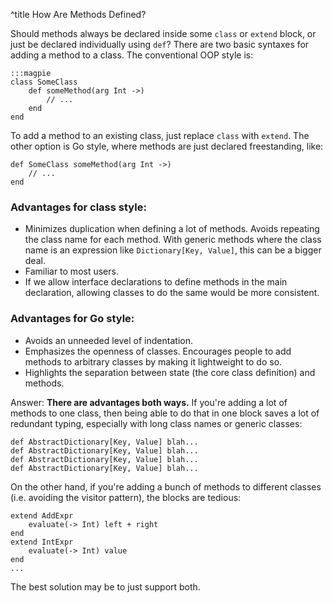 ^title How Are Methods Defined?

Should methods always be declared inside some `class` or `extend` block, or just
be declared individually using `def`? There are two basic syntaxes for adding a
method to a class. The conventional OOP style is:

    :::magpie
    class SomeClass
        def someMethod(arg Int ->)
            // ...
        end
    end

To add a method to an existing class, just replace `class` with `extend`. The
other option is Go style, where methods are just declared freestanding, like:

    def SomeClass someMethod(arg Int ->)
        // ...
    end

### Advantages for class style:

* Minimizes duplication when defining a lot of methods. Avoids repeating the
  class name for each method. With generic methods where the class name is an
  expression like `Dictionary[Key, Value]`, this can be a bigger deal.
* Familiar to most users.
* If we allow interface declarations to define methods in the main declaration,
  allowing classes to do the same would be more consistent.
  
### Advantages for Go style:
* Avoids an unneeded level of indentation.
* Emphasizes the openness of classes. Encourages people to add methods to
  arbitrary classes by making it lightweight to do so.
* Highlights the separation between state (the core class definition) and
  methods.

Answer: **There are advantages both ways.** If you're adding a lot of methods to one class, then being able to do that in one block saves a lot of redundant typing, especially with long class names or generic classes:

    def AbstractDictionary[Key, Value] blah...
    def AbstractDictionary[Key, Value] blah...
    def AbstractDictionary[Key, Value] blah...
    def AbstractDictionary[Key, Value] blah...

On the other hand, if you're adding a bunch of methods to different classes (i.e. avoiding the visitor pattern), the blocks are tedious:

    extend AddExpr
        evaluate(-> Int) left + right
    end
    extend IntExpr
        evaluate(-> Int) value
    end
    ...

The best solution may be to just support both.
